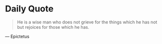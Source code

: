 # Daily Quote

> He is a wise man who does not grieve for the things which he has not but rejoices for those which he has.

— Epictetus
